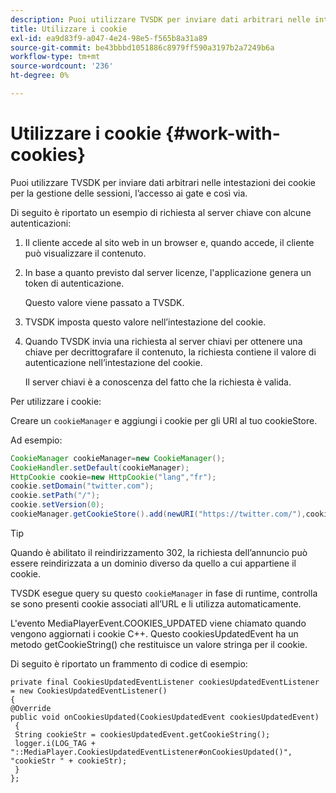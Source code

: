 ```yaml
---
description: Puoi utilizzare TVSDK per inviare dati arbitrari nelle intestazioni dei cookie per la gestione delle sessioni, l’accesso ai gate e così via.
title: Utilizzare i cookie
exl-id: ea9d83f9-a047-4e24-98e5-f565b8a31a89
source-git-commit: be43bbbd1051886c8979ff590a3197b2a7249b6a
workflow-type: tm+mt
source-wordcount: '236'
ht-degree: 0%

---
```


# Utilizzare i cookie {#work-with-cookies}

Puoi utilizzare TVSDK per inviare dati arbitrari nelle intestazioni dei cookie per la gestione delle sessioni, l’accesso ai gate e così via.

Di seguito è riportato un esempio di richiesta al server chiave con alcune autenticazioni:

1. Il cliente accede al sito web in un browser e, quando accede, il cliente può visualizzare il contenuto.
1. In base a quanto previsto dal server licenze, l&#39;applicazione genera un token di autenticazione.

   Questo valore viene passato a TVSDK.
1. TVSDK imposta questo valore nell’intestazione del cookie.
1. Quando TVSDK invia una richiesta al server chiavi per ottenere una chiave per decrittografare il contenuto, la richiesta contiene il valore di autenticazione nell’intestazione del cookie.

   Il server chiavi è a conoscenza del fatto che la richiesta è valida.

Per utilizzare i cookie:

Creare un `cookieManager` e aggiungi i cookie per gli URI al tuo cookieStore.

Ad esempio:

```java
CookieManager cookieManager=new CookieManager(); 
CookieHandler.setDefault(cookieManager);  
HttpCookie cookie=new HttpCookie("lang","fr"); 
cookie.setDomain("twitter.com");  
cookie.setPath("/"); 
cookie.setVersion(0); 
cookieManager.getCookieStore().add(newURI("https://twitter.com/"),cookie);
```

>[!TIP]
>
>Quando è abilitato il reindirizzamento 302, la richiesta dell’annuncio può essere reindirizzata a un dominio diverso da quello a cui appartiene il cookie.

TVSDK esegue query su questo `cookieManager` in fase di runtime, controlla se sono presenti cookie associati all’URL e li utilizza automaticamente.

L&#39;evento MediaPlayerEvent.COOKIES_UPDATED viene chiamato quando vengono aggiornati i cookie C++. Questo cookiesUpdatedEvent ha un metodo getCookieString() che restituisce un valore stringa per il cookie.

Di seguito è riportato un frammento di codice di esempio:

```
private final CookiesUpdatedEventListener cookiesUpdatedEventListener = new CookiesUpdatedEventListener()  
{ 
@Override 
public void onCookiesUpdated(CookiesUpdatedEvent cookiesUpdatedEvent) 
 { 
 String cookieStr = cookiesUpdatedEvent.getCookieString();  
 logger.i(LOG_TAG + "::MediaPlayer.CookiesUpdatedEventListener#onCookiesUpdated()", "cookieStr " + cookieStr);  
 }  
};
```
